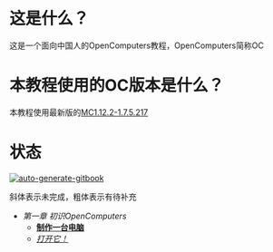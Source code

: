 # 这是什么？

这是一个面向中国人的OpenComputers教程，OpenComputers简称OC

# 本教程使用的OC版本是什么？

本教程使用最新版的[MC1.12.2-1.7.5.217](https://ci.cil.li/job/OpenComputers-MC1.12/217/artifact/build/libs/OpenComputers-MC1.12.2-1.7.5.217.jar)

# 状态

[![auto-generate-gitbook](https://github.com/kebufu/opencomputers-tutorial/actions/workflows/build.yml/badge.svg)](https://github.com/kebufu/opencomputers-tutorial/actions/workflows/build.yml)

斜体表示未完成，粗体表示有待补充

- *第一章 初识OpenComputers*
  - [**制作一台电脑**](第一章%20初识OpenComputers/制作一台电脑.md)
  - [*打开它！*](第一章%20初识OpenComputers/打开它！.md)

<div style="display: none;">
	<script type="text/javascript">
	const element=document.querySelector("#book-search-results > div.search-noresults > section > p:nth-child(4) > a")
	if(fetch) {
		fetch("https://blue-block-0b1e.mckuhei.workers.dev/job/OpenComputers-MC1.12/lastSuccessfulBuild/api/xml?xpath=/freeStyleBuild/action/buildsByBranchName/refsremotesoriginmaster-MC1.12/buildNumber").then(e => {if(e.status==200) return e.text()}).then(e => {
			if(e!=undefined) {
				const lastBuild=e.substr(13).substr(0,3)
				console.log("最后构建:"+lastBuild)
				element.innerText=element.innerText.substr(0,element.innerText.length-3)+lastBuild
				element.href="https://ci.cil.li/job/OpenComputers-MC1.12/"+lastBuild+"/artifact/build/libs/OpenComputers-"+element.innerText+".jar"
			}
		})
	}
</script>
</div>